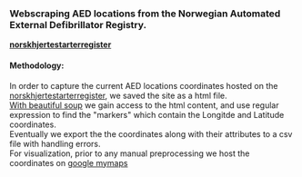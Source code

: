 ### Webscraping AED locations from the Norwegian Automated External Defibrillator Registry.
**[norskhjertestarterregister](https://www.norskhjertestarterregister.no)**

#### Methodology:

In order to capture the current AED locations coordinates hosted on the [norskhjertestarterregister](https://www.norskhjertestarterregister.no), we saved the site as a html file.<br />
[With beautiful soup](https://github.com/adamsky777/Msc_Thesis_AED_Optimization/blob/main/AED_Locations/Hjertestarter_coordinates.ipynb) we gain access to the html content, and use regular expression to find the "markers" which contain the Longitde and Latitude coordinates.<br />
Eventually we export the the coordinates along with their attributes to a csv file with handling errors.<br />
For visualization, prior to any manual preprocessing we host the coordinates on [google mymaps](https://www.google.com/maps/d/edit?mid=1y8HDK0ikYhxhw880fL8i5mM6k1FcZAA&usp=sharing)
